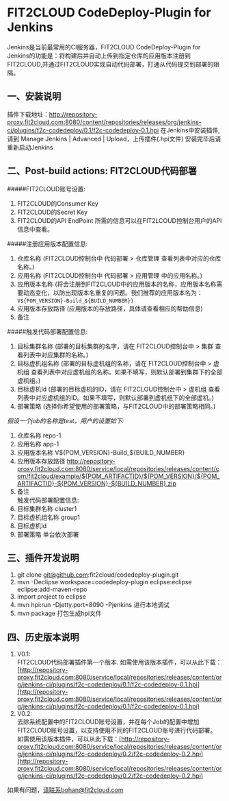 FIT2CLOUD CodeDeploy-Plugin for Jenkins
====================

Jenkins是当前最常用的CI服务器，FIT2CLOUD CodeDeploy-Plugin for Jenkins的功能是：将构建后并自动上传到指定仓库的应用版本注册到FIT2CLOUD,并通过FIT2CLOUD实现自动代码部署，打通从代码提交到部署的阻隔。

一、安装说明
-------------------------

插件下载地址：http://repository-proxy.fit2cloud.com:8080/content/repositories/releases/org/jenkins-ci/plugins/f2c-codedeploy/0.1/f2c-codedeploy-0.1.hpi
在Jenkins中安装插件, 请到 Manage Jenkins | Advanced | Upload，上传插件(.hpi文件)
安装完毕后请重新启动Jenkins


二、Post-build actions: FIT2CLOUD代码部署
-------------------------


#####FIT2CLOUD账号设置:   
1. FIT2CLOUD的Consumer Key   
2. FIT2CLOUD的Secret Key   
3. FIT2CLOUD的API EndPoint
所需的信息可以在FIT2LCOUD控制台用户的API信息中查看。
   
#####注册应用版本配置信息:   
1. 仓库名称 (FIT2CLOUD控制台中 代码部署 > 仓库管理 查看列表中对应的仓库名称。)    
2. 应用名称 (FIT2CLOUD控制台中 代码部署 > 应用管理 中的应用名称。)   
3. 应用版本名称 (将会注册到FIT2CLOUD中的应用版本的名称，应用版本名称需要动态变化，以防出现版本名重复的问题。我们推荐的应用版本名为：`V${POM_VERSION}-Build_${BUILD_NUMBER})`   
4. 应用版本存放路径 (应用版本的存放路径，具体请查看相应的帮助信息)   
5. 备注  

#####触发代码部署配置信息:   
1. 目标集群名称 (部署的目标集群的名字，请在 FIT2CLOUD控制台中 > 集群 查看列表中对应集群的名称。)   
2. 目标虚机组名称 (部署的目标虚机组的名称，请在 FIT2CLOUD控制台中 > 虚机组 查看列表中对应虚机组的名称。如果不填写，则默认部署到集群下的全部虚机组。)   
3. 目标虚机Id (部署的目标虚机的ID，请在 FIT2CLOUD控制台中 > 虚机组 查看列表中对应虚机组的ID。如果不填写，则默认部署到虚机组下的全部虚机。)   
4. 部署策略 (选择你希望使用的部署策略，与FIT2CLOUD中的部署策略相同。)   


*假设一个job的名称是test，用户的设置如下:*  
1. 仓库名称 repo-1   
2. 应用名称 app-1   
3. 应用版本名称 V${POM_VERSION}-Build_${BUILD_NUMBER}   
4. 应用版本存放路径 http://repository-proxy.fit2cloud.com:8080/service/local/repositories/releases/content/com/fit2cloud/example/${POM_ARTIFACTID}/${POM_VERSION}/${POM_ARTIFACTID}-${POM_VERSION}-${BUILD_NUMBER}.zip   
5. 备注   
触发代码部署配置信息:   
1. 目标集群名称 cluster1   
2. 目标虚机组名称 group1   
3. 目标虚机Id   
4. 部署策略 单台依次部署



三、插件开发说明
-------------------------

1. git clone git@github.com:fit2cloud/codedeploy-plugin.git
2. mvn -Declipse.workspace=codedeploy-plugin eclipse:eclipse eclipse:add-maven-repo
3. import project to eclipse
4. mvn hpi:run -Djetty.port=8090 -Pjenkins 进行本地调试
5. mvn package 打包生成hpi文件


四、历史版本说明
-------------------------
1. V0.1:  
FIT2CLOUD代码部署插件第一个版本.
如需使用该版本插件，可以从此下载：[http://repository-proxy.fit2cloud.com:8080/service/local/repositories/releases/content/org/jenkins-ci/plugins/f2c-codedeploy/0.1/f2c-codedeploy-0.1.hpi](http://repository-proxy.fit2cloud.com:8080/service/local/repositories/releases/content/org/jenkins-ci/plugins/f2c-codedeploy/0.1/f2c-codedeploy-0.1.hpi)
2. V0.2:   
去除系统配置中的FIT2CLOUD账号设置，并在每个Job的配置中增加FIT2CLOUD账号设置，以支持使用不同的FIT2CLOUD账号进行代码部署。
如需使用该版本插件，可以从此下载：[http://repository-proxy.fit2cloud.com:8080/service/local/repositories/releases/content/org/jenkins-ci/plugins/f2c-codedeploy/0.2/f2c-codedeploy-0.2.hpi](http://repository-proxy.fit2cloud.com:8080/service/local/repositories/releases/content/org/jenkins-ci/plugins/f2c-codedeploy/0.2/f2c-codedeploy-0.2.hpi)

如果有问题，请联系bohan@fit2cloud.com
